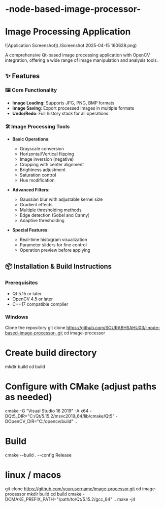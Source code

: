 # -node-based-image-processor-

# Image Processing Application

![Application Screenshot](./Screenshot 2025-04-15 160628.png) <!-- Add a screenshot if available -->


A comprehensive Qt-based image processing application with OpenCV integration, offering a wide range of image manipulation and analysis tools.

## ✨ Features

### 🖼️ Core Functionality
- **Image Loading**: Supports JPG, PNG, BMP formats
- **Image Saving**: Export processed images in multiple formats
- **Undo/Redo**: Full history stack for all operations

### 🛠️ Image Processing Tools
- **Basic Operations**:
  - Grayscale conversion
  - Horizontal/Vertical flipping
  - Image inversion (negative)
  - Cropping with center alignment
  - Brightness adjustment
  - Saturation control
  - Hue modification

- **Advanced Filters**:
  - Gaussian blur with adjustable kernel size
  - Gradient effects
  - Multiple thresholding methods
  - Edge detection (Sobel and Canny)
  - Adaptive thresholding

- **Special Features**:
  - Real-time histogram visualization
  - Parameter sliders for fine control
  - Operation preview before applying

## 📦 Installation & Build Instructions

### Prerequisites
- Qt 5.15 or later
- OpenCV 4.5 or later
- C++17 compatible compiler

### Windows

Clone the repository
git clone https://github.com/SOURABHSAHU03/-node-based-image-processor-.git
cd image-processor

# Create build directory
mkdir build
cd build

# Configure with CMake (adjust paths as needed)
cmake -G "Visual Studio 16 2019" -A x64 -DQt5_DIR="C:/Qt/5.15.2/msvc2019_64/lib/cmake/Qt5" -DOpenCV_DIR="C:/opencv/build" ..

# Build
cmake --build . --config Release




# linux / macos
git clone https://github.com/yourusername/image-processor.git
cd image-processor
mkdir build
cd build
cmake -DCMAKE_PREFIX_PATH="/path/to/Qt/5.15.2/gcc_64" ..
make -j4
